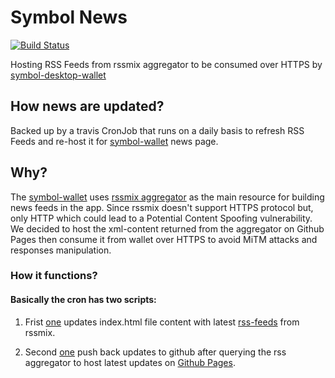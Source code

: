 # Symbol News

[![Build Status](https://api.travis-ci.com/nemgrouplimited/symbol-news.png?branch=main)](https://travis-ci.com/nemgrouplimited/symbol-news)

Hosting RSS Feeds from rssmix aggregator to be consumed over HTTPS by [symbol-desktop-wallet](https://github.com/nemgrouplimited/symbol-desktop-wallet)

## How news are updated?

Backed up by a travis CronJob that runs on a daily basis to refresh RSS Feeds and re-host it for [symbol-wallet](https://github.com/nemgrouplimited/symbol-desktop-wallet) news page.

## Why?

The [symbol-wallet](https://github.com/nemgrouplimited/symbol-desktop-wallet) uses [rssmix aggregator](http://www.rssmix.com/) as the main resource for building news feeds in the app. Since rssmix doesn't support HTTPS protocol but, only HTTP which could lead to a Potential Content Spoofing vulnerability. We decided to host the xml-content returned from the aggregator on Github Pages then consume it from wallet over HTTPS to avoid MiTM attacks and responses manipulation.

### How it functions?

#### Basically the cron has two scripts:

1. Frist [one](https://github.com/nemgrouplimited/symbol-news-scripts/blob/main/scripts/updateNewsXML.sh) updates index.html file content with latest [rss-feeds](http://rssmix.com/u/11801188/rss.xml) from rssmix.

2. Second [one](https://github.com/nemgrouplimited/symbol-news-scripts/blob/main/scripts/pushUpdates.sh) push back updates to github after querying the rss aggregator to host latest updates on [Github Pages](https://nemgrouplimited.github.io/symbol-news/).
